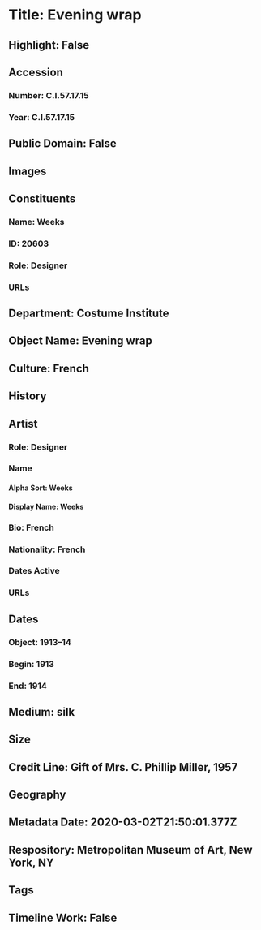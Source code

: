 # Title: Evening wrap
## Highlight: False
## Accession
### Number: C.I.57.17.15
### Year: C.I.57.17.15
## Public Domain: False
## Images
## Constituents
### Name: Weeks
### ID: 20603
### Role: Designer
### URLs
## Department: Costume Institute
## Object Name: Evening wrap
## Culture: French
## History
## Artist
### Role: Designer
### Name
#### Alpha Sort: Weeks
#### Display Name: Weeks
### Bio: French
### Nationality: French
### Dates Active
### URLs
## Dates
### Object: 1913–14
### Begin: 1913
### End: 1914
## Medium: silk
## Size
## Credit Line: Gift of Mrs. C. Phillip Miller, 1957
## Geography
## Metadata Date: 2020-03-02T21:50:01.377Z
## Respository: Metropolitan Museum of Art, New York, NY
## Tags
## Timeline Work: False